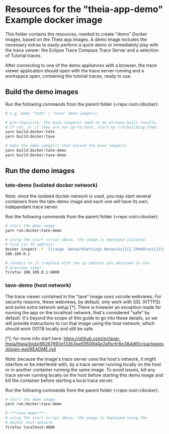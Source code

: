 # Resources for the "theia-app-demo" Example docker image

This folder contains the resources, needed to create "demo" Docker images, based on the Theia app images. A demo image includes the necessary extras to easily perform a quick demo or immediately play with the trace viewer: the Eclipse Trace Compass Trace Server and a selection of Tutorial traces.

After connecting to one of the demo appliances with a browser, the trace viewer application should open with the trace server running and a workspace open, containing the tutorial traces, ready to use.

## Build the demo images

Run the following commands from the parent folder (\<repo root\>/docker):

```bash
# e.g. make "tate" / "tave" demo image(s)

# pre-requisite: the base image(s) need to be already built locally. 
# If not, or it they are not up-to-date, start by (re)building them:
yarn build:docker:tate
yarn build:docker:tave

# make the demo image(s) that extend the base image(s)
yarn build:docker:tate-demo
yarn build:docker:tave-demo
```

## Run the demo images

### tate-demo (isolated docker network)

Note: since the isolated docker network is used, you may start several containers from the tate-demo image and each one will have its own, indepandant trace server.

Run the following commands from the parent folder (\<repo root\>/docker):

```bash
# start the demo image
yarn run:docker:tate-demo

# using the start script above, the image is deployed isolated
# find its IP address:
docker inspect -f '{{range .NetworkSettings.Networks}}{{.IPAddress}}{{end}}' tv-tate-demo-1
100.109.0.1

# connect to it (replace with the ip address you obtained in the
# previous step):
firefox 100.109.0.1:4000
```

### tave-demo (host network)

The trace viewer contained in the "tave" image uses vscode webviews. For security reasons, these webviews, by default, only work with SSL (HTTPS) and some extra network setup \[*\]. There is however an exception made for running the app on the localhost network, that's considered "safe" by default. It's beyond the scope of this guide to go into these details, so we will provide instructions to run that image using the host network, which should work OOTB locally and still be safe.

\[*\]: for more info start here:
https://github.com/eclipse-theia/theia/blob/86267992e133b3ee59508d4e2afbcfc6e384d61c/packages/plugin-ext/README.md

Note: because the image's trace server uses the host's network, it might interfere or be interfered-with, by a trace server running locally on the host or in another container running the same image. To avoid issues, kill any trace server running locally on the host before starting this demo image and kill the container before starting a local trace server.

Run the following commands from the parent folder (\<repo root\>/docker):

```bash
# start the demo image
yarn run:docker:tave-demo

# ***tave-demo***:
# using the start script above, the image is deployed using the 
# docker host network. 
firefox localhost:4000
```
